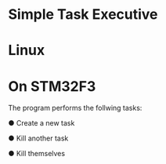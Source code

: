 
# Simple Task Executive

# Linux

# On STM32F3

The program performs the follwing tasks: 

● Create a new task

● Kill another task

● Kill themselves
